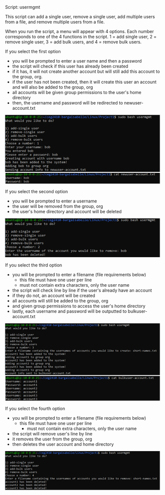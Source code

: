 
Script: usermgmt

This script can add a single user, remove a single user, add multiple users from a file, and remove multiple users from a file.

When you run the script, a menu will appear with 4 options. Each number corresponds to one of the 4 functions in the script. 1 = add single user, 2 = remove single user, 3 = add bulk users, and 4 = remove bulk users.

If you select the first option
- you will be prompted to enter a user name and then a password
- the script will check if this user has already been created
- if it has, it will not create another account but will still add this account to the group, org. 
- if the user has not been created, then it will create this user an account and will also be added to the group, org 
- all accounts will be given group permissions to the user's home directory
- then, the username and password will be redirected to newuser-account.txt

![script 1 output](script1proof.png)
![newuser-account.txt output](output1proof.png)

If you select the second option
- you will be prompted to enter a username
- the user will be removed from the group, org
- the user's home directory and account will be deleted

![script 2 output](script2proof.png)

If you select the third option
- you will be prompted to enter a filename (file requirements below)
	- this file must have one user per line
	- must not contain extra characters, only the user name
- the script will check line by line if the user's already have an account
- if they do not, an account will be created
- all accounts will still be added to the group, org
- and given group permissions to access the user's home directory
- lastly, each username and password will be outputted to bulkuser-account.txt

![script 3 output](script3proof.png)
![bulkuser-account.txt output](output2proof.png)

If you select the fourth option
- you will be prompted to enter a filename (file requirements below)
	- this file must have one user per line
        - must not contain extra characters, only the user name
- the script will remove user's line by line
- it removes the user from the group, org
- then deletes the user account and home directory

![script 4 output](script4proof.png)
